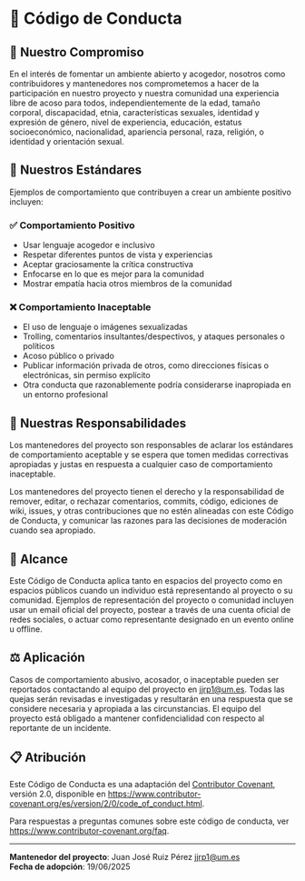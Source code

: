 # 📜 Código de Conducta

## 🎯 Nuestro Compromiso

En el interés de fomentar un ambiente abierto y acogedor, nosotros como contribuidores y mantenedores nos comprometemos a hacer de la participación en nuestro proyecto y nuestra comunidad una experiencia libre de acoso para todos, independientemente de la edad, tamaño corporal, discapacidad, etnia, características sexuales, identidad y expresión de género, nivel de experiencia, educación, estatus socioeconómico, nacionalidad, apariencia personal, raza, religión, o identidad y orientación sexual.

## 🚀 Nuestros Estándares

Ejemplos de comportamiento que contribuyen a crear un ambiente positivo incluyen:

### ✅ Comportamiento Positivo
- Usar lenguaje acogedor e inclusivo
- Respetar diferentes puntos de vista y experiencias
- Aceptar graciosamente la crítica constructiva
- Enfocarse en lo que es mejor para la comunidad
- Mostrar empatía hacia otros miembros de la comunidad

### ❌ Comportamiento Inaceptable
- El uso de lenguaje o imágenes sexualizadas
- Trolling, comentarios insultantes/despectivos, y ataques personales o políticos
- Acoso público o privado
- Publicar información privada de otros, como direcciones físicas o electrónicas, sin permiso explícito
- Otra conducta que razonablemente podría considerarse inapropiada en un entorno profesional

## 🔧 Nuestras Responsabilidades

Los mantenedores del proyecto son responsables de aclarar los estándares de comportamiento aceptable y se espera que tomen medidas correctivas apropiadas y justas en respuesta a cualquier caso de comportamiento inaceptable.

Los mantenedores del proyecto tienen el derecho y la responsabilidad de remover, editar, o rechazar comentarios, commits, código, ediciones de wiki, issues, y otras contribuciones que no estén alineadas con este Código de Conducta, y comunicar las razones para las decisiones de moderación cuando sea apropiado.

## 🚨 Alcance

Este Código de Conducta aplica tanto en espacios del proyecto como en espacios públicos cuando un individuo está representando al proyecto o su comunidad. Ejemplos de representación del proyecto o comunidad incluyen usar un email oficial del proyecto, postear a través de una cuenta oficial de redes sociales, o actuar como representante designado en un evento online u offline.

## ⚖️ Aplicación

Casos de comportamiento abusivo, acosador, o inaceptable pueden ser reportados contactando al equipo del proyecto en jjrp1@um.es. Todas las quejas serán revisadas e investigadas y resultarán en una respuesta que se considere necesaria y apropiada a las circunstancias. El equipo del proyecto está obligado a mantener confidencialidad con respecto al reportante de un incidente.

## 📋 Atribución

Este Código de Conducta es una adaptación del [Contributor Covenant](https://www.contributor-covenant.org), versión 2.0, disponible en https://www.contributor-covenant.org/es/version/2/0/code_of_conduct.html.

Para respuestas a preguntas comunes sobre este código de conducta, ver https://www.contributor-covenant.org/faq.

---

**Mantenedor del proyecto**: Juan José Ruiz Pérez <jjrp1@um.es>  
**Fecha de adopción**: 19/06/2025 